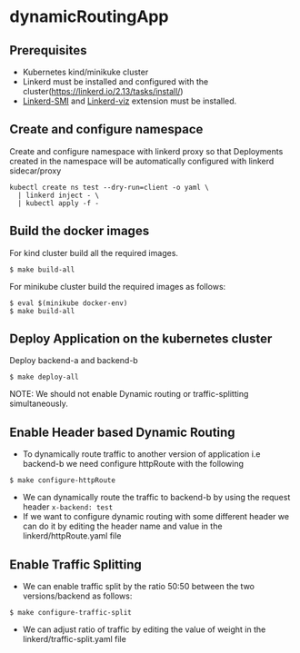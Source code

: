 # dynamicRoutingApp

## Prerequisites
- Kubernetes kind/minikuke cluster
- Linkerd must be installed and configured with the cluster(https://linkerd.io/2.13/tasks/install/)
- [Linkerd-SMI](https://linkerd.io/2.13/tasks/linkerd-smi/#cli) and [Linkerd-viz](https://linkerd.io/2.13/tasks/troubleshooting/#l5d-viz-ns-exists) extension must be installed.

## Create and configure namespace
Create and configure namespace with linkerd proxy so that Deployments created in the namespace will be automatically configured with linkerd sidecar/proxy
```
kubectl create ns test --dry-run=client -o yaml \
  | linkerd inject - \
  | kubectl apply -f -
```


## Build the docker images
For kind cluster build all the required images.
```
$ make build-all
```
For minikube cluster build the required images as follows:
```
$ eval $(minikube docker-env)
$ make build-all

```
## Deploy Application on the kubernetes cluster
Deploy backend-a and backend-b 
```
$ make deploy-all
```

NOTE: We should not enable Dynamic routing or traffic-splitting simultaneously.
## Enable Header based Dynamic Routing
- To dynamically route traffic to another version of application i.e backend-b we need configure httpRoute with the following
```
$ make configure-httpRoute
```
- We can dynamically route the traffic to backend-b by using the request header `x-backend: test` 
- If we want to configure dynamic routing with some different header we can do it by editing the header name and value in the linkerd/httpRoute.yaml file

## Enable Traffic Splitting
- We can enable traffic split by the ratio 50:50 between the two versions/backend as follows:
```
$ make configure-traffic-split
```
- We can adjust ratio of traffic by editing the value of weight in the linkerd/traffic-split.yaml file
